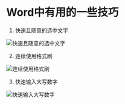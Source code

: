 # Word中有用的一些技巧

1. 快速且随意的选中文字

  ![快速且随意的选中文字](https://cloud.githubusercontent.com/assets/11325103/26273050/214891e8-3d5a-11e7-8fb7-8e689fa52048.gif)

2. 连续使用格式刷

  ![连续使用格式刷](https://cloud.githubusercontent.com/assets/11325103/26273063/59743450-3d5a-11e7-946f-8c9e7aa7feae.gif)
  
3. 快速输入大写数字

  ![快速输入大写数字](https://cloud.githubusercontent.com/assets/11325103/26273078/b25e8aca-3d5a-11e7-8f54-5b618c4ce531.gif)
